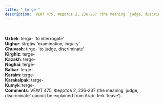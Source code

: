 ```yaml
---
title: " terge-"
description:  VEWT 475, Федотов 2, 236-237 (the meaning `judge, discriminate' cannot be explained from Arab. terk `leave').
---
```

<p data-pagefind-weight="0.5">
<strong></strong><br><br>
<strong>Uzbek</strong>:  terga- 'to interrogate'<br>
<strong>Uighur</strong>:  tärgäw 'examination, inquiry'<br>
<strong>Chuvash</strong>:  tirge- 'to judge, discriminate'<br>
<strong>Kirghiz</strong>:  terge-<br>
<strong>Kazakh</strong>:  terge-<br>
<strong>Noghai</strong>:  terge-<br>
<strong>Balkar</strong>:  terge-<br>
<strong>Karaim</strong>:  terge-<br>
<strong>Karakalpak</strong>:  terge-<br>
<strong>Kumyk</strong>:  terge-<br>
<strong>Comments</strong>:  VEWT 475, Федотов 2, 236-237 (the meaning `judge, discriminate' cannot be explained from Arab. terk `leave').<br>

</p>
